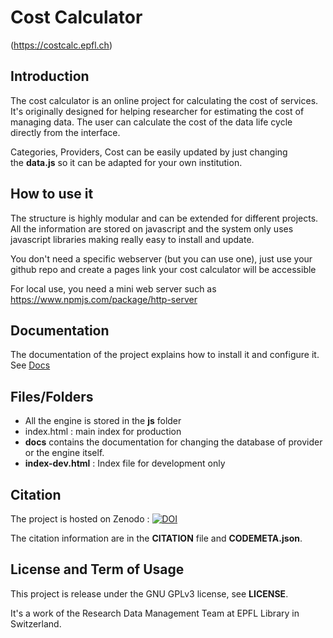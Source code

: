 Cost Calculator
============
(https://costcalc.epfl.ch)

## Introduction

The cost calculator is an online project for calculating the cost of services. It's originally designed for helping researcher for estimating the cost of managing data. The user can calculate the cost of the data life cycle directly from the interface.

Categories, Providers, Cost can be easily updated by just changing the **data.js** so it can be adapted for your own institution.


## How to use it

The structure is highly modular and can be extended for different projects. 
All the information are stored on javascript and the system only uses javascript 
libraries making really easy to install and update.

You don't need a specific webserver (but you can use one), just use your github repo 
and create a pages link your cost calculator will be accessible

For local use, you need a mini web server such as https://www.npmjs.com/package/http-server

## Documentation

The documentation of the project explains how to install it and configure it. See [Docs](./Docs)

## Files/Folders

* All the engine is stored in the **js** folder
* index.html : main index for production
* **docs** contains the documentation for changing the database of provider or the engine itself.
* __index-dev.html__ : Index file for development only


## Citation
The project is hosted on Zenodo : [![DOI](https://zenodo.org/badge/DOI/10.5281/zenodo.1469034.svg)](https://doi.org/10.5281/zenodo.1469034)

The citation information are in the __CITATION__ file and __CODEMETA.json__.

## License and Term of Usage

This project is release under the GNU GPLv3 license, see __LICENSE__.

It's a work of the Research Data Management Team at EPFL Library in Switzerland.
